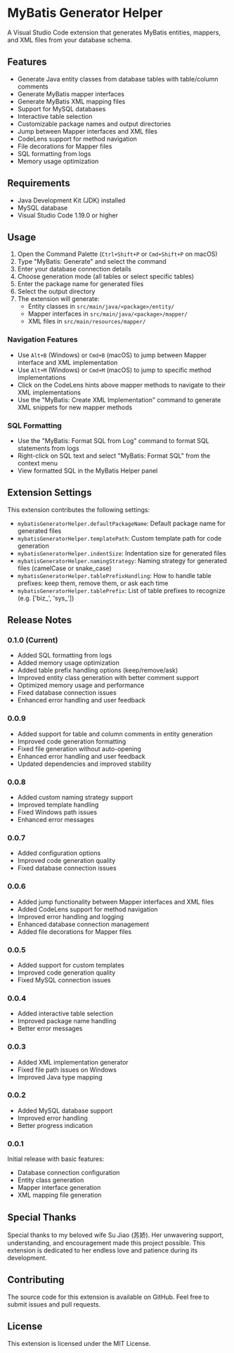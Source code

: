 # MyBatis Generator Helper

A Visual Studio Code extension that generates MyBatis entities, mappers, and XML files from your database schema.

## Features

- Generate Java entity classes from database tables with table/column comments
- Generate MyBatis mapper interfaces
- Generate MyBatis XML mapping files
- Support for MySQL databases
- Interactive table selection
- Customizable package names and output directories
- Jump between Mapper interfaces and XML files
- CodeLens support for method navigation
- File decorations for Mapper files
- SQL formatting from logs
- Memory usage optimization

## Requirements

- Java Development Kit (JDK) installed
- MySQL database
- Visual Studio Code 1.19.0 or higher

## Usage

1. Open the Command Palette (`Ctrl+Shift+P` or `Cmd+Shift+P` on macOS)
2. Type "MyBatis: Generate" and select the command
3. Enter your database connection details
4. Choose generation mode (all tables or select specific tables)
5. Enter the package name for generated files
6. Select the output directory
7. The extension will generate:
   - Entity classes in `src/main/java/<package>/entity/`
   - Mapper interfaces in `src/main/java/<package>/mapper/`
   - XML files in `src/main/resources/mapper/`

### Navigation Features

- Use `Alt+B` (Windows) or `Cmd+B` (macOS) to jump between Mapper interface and XML implementation
- Use `Alt+M` (Windows) or `Cmd+M` (macOS) to jump to specific method implementations
- Click on the CodeLens hints above mapper methods to navigate to their XML implementations
- Use the "MyBatis: Create XML Implementation" command to generate XML snippets for new mapper methods

### SQL Formatting

- Use the "MyBatis: Format SQL from Log" command to format SQL statements from logs
- Right-click on SQL text and select "MyBatis: Format SQL" from the context menu
- View formatted SQL in the MyBatis Helper panel

## Extension Settings

This extension contributes the following settings:

* `mybatisGeneratorHelper.defaultPackageName`: Default package name for generated files
* `mybatisGeneratorHelper.templatePath`: Custom template path for code generation
* `mybatisGeneratorHelper.indentSize`: Indentation size for generated files
* `mybatisGeneratorHelper.namingStrategy`: Naming strategy for generated files (camelCase or snake_case)
* `mybatisGeneratorHelper.tablePrefixHandling`: How to handle table prefixes: keep them, remove them, or ask each time
* `mybatisGeneratorHelper.tablePrefix`: List of table prefixes to recognize (e.g. ['biz_', 'sys_'])

## Release Notes

### 0.1.0 (Current)
- Added SQL formatting from logs
- Added memory usage optimization
- Added table prefix handling options (keep/remove/ask)
- Improved entity class generation with better comment support
- Optimized memory usage and performance
- Fixed database connection issues
- Enhanced error handling and user feedback

### 0.0.9
- Added support for table and column comments in entity generation
- Improved code generation formatting
- Fixed file generation without auto-opening
- Enhanced error handling and user feedback
- Updated dependencies and improved stability

### 0.0.8
- Added custom naming strategy support
- Improved template handling
- Fixed Windows path issues
- Enhanced error messages

### 0.0.7
- Added configuration options
- Improved code generation quality
- Fixed database connection issues

### 0.0.6
- Added jump functionality between Mapper interfaces and XML files
- Added CodeLens support for method navigation
- Improved error handling and logging
- Enhanced database connection management
- Added file decorations for Mapper files

### 0.0.5
- Added support for custom templates
- Improved code generation quality
- Fixed MySQL connection issues

### 0.0.4
- Added interactive table selection
- Improved package name handling
- Better error messages

### 0.0.3
- Added XML implementation generator
- Fixed file path issues on Windows
- Improved Java type mapping

### 0.0.2
- Added MySQL database support
- Improved error handling
- Better progress indication

### 0.0.1
Initial release with basic features:
- Database connection configuration
- Entity class generation
- Mapper interface generation
- XML mapping file generation

## Special Thanks

Special thanks to my beloved wife Su Jiao (苏娇). Her unwavering support, understanding, and encouragement made this project possible. This extension is dedicated to her endless love and patience during its development.

## Contributing

The source code for this extension is available on GitHub. Feel free to submit issues and pull requests.

## License

This extension is licensed under the MIT License.
